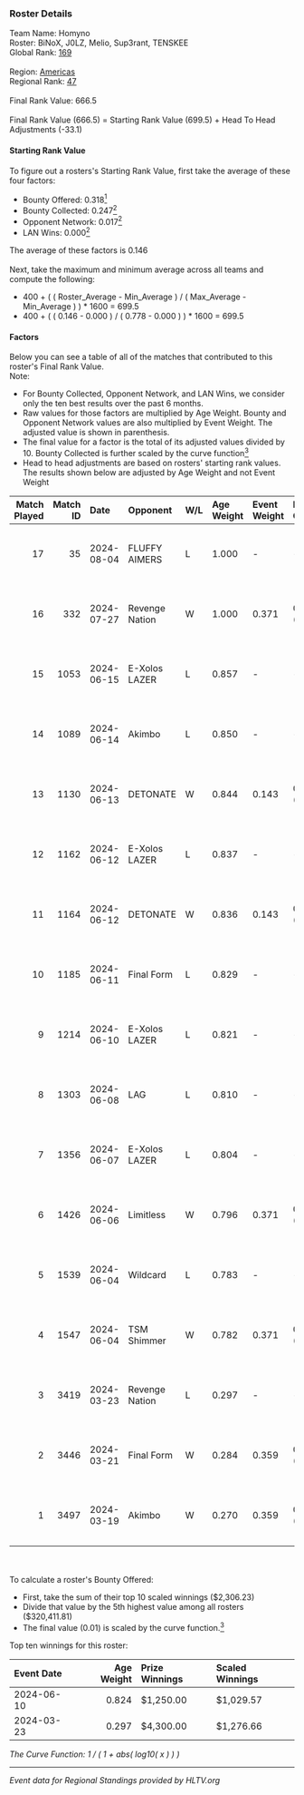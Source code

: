 ### Roster Details<br />
Team Name: Homyno<br />
Roster: BiNoX, J0LZ, Melio, Sup3rant, TENSKEE<br />
Global Rank: [169](../standings_global.md)<br />
<br />
Region: [Americas]( ../standings_americas.md)<br />
Regional Rank: [47]( ../standings_americas.md)<br />
<br />
Final Rank Value:  666.5<br />
<br />
Final Rank Value (666.5) = Starting Rank Value (699.5) + Head To Head Adjustments (-33.1)<br />

#### Starting Rank Value<br />
To figure out a rosters's Starting Rank Value, first take the average of these four factors:<br />
- Bounty Offered: 0.318[<sup>1</sup>](#table2)
- Bounty Collected: 0.247[<sup>2</sup>](#table1)
- Opponent Network: 0.017[<sup>2</sup>](#table1)
- LAN Wins: 0.000[<sup>2</sup>](#table1)

The average of these factors is 0.146<br />
<br />
Next, take the maximum and minimum average across all teams and compute the following:<br />
- 400 + ( ( Roster_Average - Min_Average ) / ( Max_Average - Min_Average ) ) * 1600 = 699.5
- 400 + ( ( 0.146 - 0.000 ) / ( 0.778 - 0.000 ) ) * 1600 = 699.5


#### Factors<br />
Below you can see a table of all of the matches that contributed to this roster's Final Rank Value.<br />
Note:<br />

- For Bounty Collected, Opponent Network, and LAN Wins, we consider only the ten best results over the past 6 months.
- Raw values for those factors are multiplied by Age Weight. Bounty and Opponent Network values are also multiplied by Event Weight. The adjusted value is shown in parenthesis.
- The final value for a factor is the total of its adjusted values divided by 10. Bounty Collected is further scaled by the curve function[<sup>3</sup>](#curveFunction)
- Head to head adjustments are based on rosters' starting rank values. The results shown below are adjusted by Age Weight and not Event Weight
<span id="table1"></span><br />


| Match Played | Match ID | Date       | Opponent       | W/L | Age Weight | Event Weight | Bounty Collected | Opponent Network | LAN Wins  | H2H Adj. | Roster                                |
| -: | -: | :- | :- | :- | :- | :- | :- | :- | :- | -: | :- |
|           17 |       35 | 2024-08-04 | FLUFFY AIMERS  | L   | 1.000      | -            | -                | -                | -         |   -13.38 | BiNoX, J0LZ, Melio, Sup3rant, TENSKEE |
|           16 |      332 | 2024-07-27 | Revenge Nation | W   | 1.000      | 0.371        | 0.006 (0.002)    | 0.097 (0.036)    | 0 (0.000) |    17.22 | BiNoX, Gabie, J0LZ, Melio, TENSKEE    |
|           15 |     1053 | 2024-06-15 | E-Xolos LAZER  | L   | 0.857      | -            | -                | -                | -         |    -9.04 | Gabie, J0LZ, Melio, TENSKEE, YuZ      |
|           14 |     1089 | 2024-06-14 | Akimbo         | L   | 0.850      | -            | -                | -                | -         |    -8.95 | Gabie, J0LZ, Melio, TENSKEE, YuZ      |
|           13 |     1130 | 2024-06-13 | DETONATE       | W   | 0.844      | 0.143        | 0.000 (0.000)    | 0.071 (0.008)    | 0 (0.000) |     8.16 | Gabie, J0LZ, Melio, TENSKEE, YuZ      |
|           12 |     1162 | 2024-06-12 | E-Xolos LAZER  | L   | 0.837      | -            | -                | -                | -         |    -9.26 | Gabie, J0LZ, Melio, TENSKEE, YuZ      |
|           11 |     1164 | 2024-06-12 | DETONATE       | W   | 0.836      | 0.143        | 0.000 (0.000)    | 0.071 (0.008)    | 0 (0.000) |     7.81 | Gabie, J0LZ, Melio, TENSKEE, YuZ      |
|           10 |     1185 | 2024-06-11 | Final Form     | L   | 0.829      | -            | -                | -                | -         |   -14.49 | Gabie, J0LZ, Melio, TENSKEE, YuZ      |
|            9 |     1214 | 2024-06-10 | E-Xolos LAZER  | L   | 0.821      | -            | -                | -                | -         |   -10.23 | Gabie, J0LZ, Melio, TENSKEE, YuZ      |
|            8 |     1303 | 2024-06-08 | LAG            | L   | 0.810      | -            | -                | -                | -         |    -8.70 | Gabie, J0LZ, Melio, TENSKEE, YuZ      |
|            7 |     1356 | 2024-06-07 | E-Xolos LAZER  | L   | 0.804      | -            | -                | -                | -         |   -11.26 | Gabie, J0LZ, Melio, TENSKEE, YuZ      |
|            6 |     1426 | 2024-06-06 | Limitless      | W   | 0.796      | 0.371        | 0.001 (0.000)    | 0.159 (0.047)    | 0 (0.000) |     9.06 | Gabie, J0LZ, Melio, TENSKEE, YuZ      |
|            5 |     1539 | 2024-06-04 | Wildcard       | L   | 0.783      | -            | -                | -                | -         |    -5.60 | Gabie, J0LZ, Melio, TENSKEE, YuZ      |
|            4 |     1547 | 2024-06-04 | TSM Shimmer    | W   | 0.782      | 0.371        | 0.020 (0.006)    | 0.191 (0.055)    | 0 (0.000) |    12.55 | Gabie, J0LZ, Melio, TENSKEE, YuZ      |
|            3 |     3419 | 2024-03-23 | Revenge Nation | L   | 0.297      | -            | -                | -                | -         |    -4.64 | Gabie, J0LZ, Melio, TENSKEE, YuZ      |
|            2 |     3446 | 2024-03-21 | Final Form     | W   | 0.284      | 0.359        | 0.003 (0.000)    | 0.063 (0.006)    | 0 (0.000) |     3.86 | Gabie, J0LZ, Melio, TENSKEE, YuZ      |
|            1 |     3497 | 2024-03-19 | Akimbo         | W   | 0.270      | 0.359        | 0.003 (0.000)    | 0.071 (0.007)    | 0 (0.000) |     3.82 | Gabie, J0LZ, Melio, TENSKEE, YuZ      |

<br />
<span id="table2"></span><br />
To calculate a roster's Bounty Offered:<br />

- First, take the sum of their top 10 scaled winnings ($2,306.23)
- Divide that value by the 5th highest value among all rosters ($320,411.81)
- The final value (0.01) is scaled by the curve function.[<sup>3</sup>](#curveFunction)

Top ten winnings for this roster:<br />

| Event Date | Age Weight | Prize Winnings | Scaled Winnings |
| :- | -: | :- | :- |
| 2024-06-10 |      0.824 | $1,250.00      | $1,029.57       |
| 2024-03-23 |      0.297 | $4,300.00      | $1,276.66       |


<span id="curveFunction"></span>_The Curve Function: 1 / ( 1 + abs( log10( x ) ) )_<br />

---
_Event data for Regional Standings provided by HLTV.org_<br />
